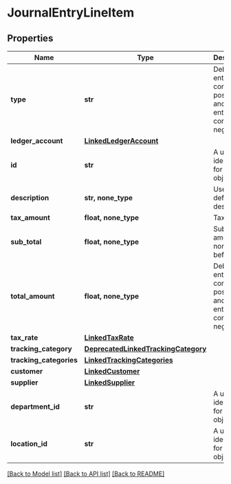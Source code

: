 # JournalEntryLineItem


## Properties
Name | Type | Description | Notes
------------ | ------------- | ------------- | -------------
**type** | **str** | Debit entries are considered positive, and credit entries are considered negative. | 
**ledger_account** | [**LinkedLedgerAccount**](LinkedLedgerAccount.md) |  | 
**id** | **str** | A unique identifier for an object. | [optional] [readonly] 
**description** | **str, none_type** | User defined description | [optional] 
**tax_amount** | **float, none_type** | Tax amount | [optional] 
**sub_total** | **float, none_type** | Sub-total amount, normally before tax. | [optional] 
**total_amount** | **float, none_type** | Debit entries are considered positive, and credit entries are considered negative. | [optional] 
**tax_rate** | [**LinkedTaxRate**](LinkedTaxRate.md) |  | [optional] 
**tracking_category** | [**DeprecatedLinkedTrackingCategory**](DeprecatedLinkedTrackingCategory.md) |  | [optional] 
**tracking_categories** | [**LinkedTrackingCategories**](LinkedTrackingCategories.md) |  | [optional] 
**customer** | [**LinkedCustomer**](LinkedCustomer.md) |  | [optional] 
**supplier** | [**LinkedSupplier**](LinkedSupplier.md) |  | [optional] 
**department_id** | **str** | A unique identifier for an object. | [optional] [readonly] 
**location_id** | **str** | A unique identifier for an object. | [optional] [readonly] 

[[Back to Model list]](../../README.md#documentation-for-models) [[Back to API list]](../../README.md#documentation-for-api-endpoints) [[Back to README]](../../README.md)


